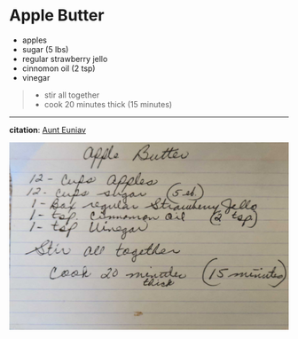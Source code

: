 # Apple Butter

- <MixologyConversion n="12 cups"/> apples
- <MixologyConversion n="12 cups"/> sugar (5 lbs)
- <MixologyConversion n="1 box"/> regular strawberry jello
- <MixologyConversion n="1 tsp"/> cinnomon oil (2 tsp)
- <MixologyConversion n="1 tsp"/> vinegar

> - stir all together
> - cook 20 minutes thick (15 minutes)

---

**citation**:
[Aunt Euniav](../README.md)

![image](./image.jpg)
